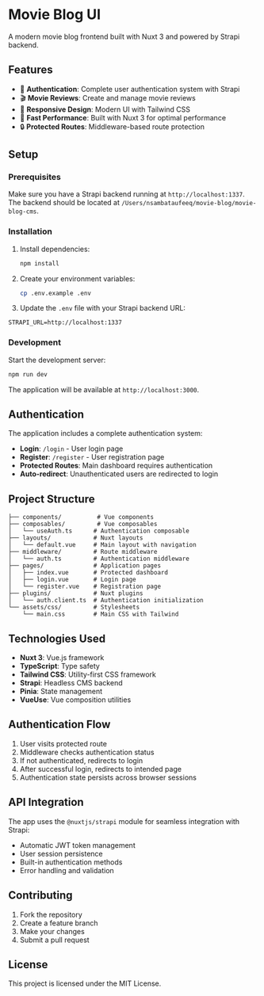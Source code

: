 # Movie Blog UI

A modern movie blog frontend built with Nuxt 3 and powered by Strapi backend.

## Features

- 🔐 **Authentication**: Complete user authentication system with Strapi
- 🎬 **Movie Reviews**: Create and manage movie reviews
- 📱 **Responsive Design**: Modern UI with Tailwind CSS
- 🚀 **Fast Performance**: Built with Nuxt 3 for optimal performance
- 🔒 **Protected Routes**: Middleware-based route protection

## Setup

### Prerequisites

Make sure you have a Strapi backend running at `http://localhost:1337`. The backend should be located at `/Users/nsambataufeeq/movie-blog/movie-blog-cms`.

### Installation

1. Install dependencies:

    ```bash
    npm install
    ```

2. Create your environment variables:

    ```bash
    cp .env.example .env
    ```

3. Update the `.env` file with your Strapi backend URL:

```env
STRAPI_URL=http://localhost:1337
```

### Development

Start the development server:

```bash
npm run dev
```

The application will be available at `http://localhost:3000`.

## Authentication

The application includes a complete authentication system:

- **Login**: `/login` - User login page
- **Register**: `/register` - User registration page
- **Protected Routes**: Main dashboard requires authentication
- **Auto-redirect**: Unauthenticated users are redirected to login

## Project Structure

```env
├── components/          # Vue components
├── composables/         # Vue composables
│   └── useAuth.ts      # Authentication composable
├── layouts/            # Nuxt layouts
│   └── default.vue     # Main layout with navigation
├── middleware/         # Route middleware
│   └── auth.ts         # Authentication middleware
├── pages/              # Application pages
│   ├── index.vue       # Protected dashboard
│   ├── login.vue       # Login page
│   └── register.vue    # Registration page
├── plugins/            # Nuxt plugins
│   └── auth.client.ts  # Authentication initialization
└── assets/css/         # Stylesheets
    └── main.css        # Main CSS with Tailwind
```

## Technologies Used

- **Nuxt 3**: Vue.js framework
- **TypeScript**: Type safety
- **Tailwind CSS**: Utility-first CSS framework
- **Strapi**: Headless CMS backend
- **Pinia**: State management
- **VueUse**: Vue composition utilities

## Authentication Flow

1. User visits protected route
2. Middleware checks authentication status
3. If not authenticated, redirects to login
4. After successful login, redirects to intended page
5. Authentication state persists across browser sessions

## API Integration

The app uses the `@nuxtjs/strapi` module for seamless integration with Strapi:

- Automatic JWT token management
- User session persistence
- Built-in authentication methods
- Error handling and validation

## Contributing

1. Fork the repository
2. Create a feature branch
3. Make your changes
4. Submit a pull request

## License

This project is licensed under the MIT License.
